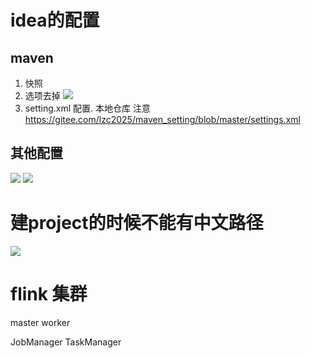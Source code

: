 # idea的配置
## maven
1. 快照
2. 选项去掉
![](http://lizhenchao.oss-cn-shenzhen.aliyuncs.com/1646013719.png)
3. setting.xml 配置.
    本地仓库 注意
    https://gitee.com/lzc2025/maven_setting/blob/master/settings.xml
## 其他配置
![](http://lizhenchao.oss-cn-shenzhen.aliyuncs.com/1646013870.png)
![](http://lizhenchao.oss-cn-shenzhen.aliyuncs.com/1646013914.png)

# 建project的时候不能有中文路径

![](http://lizhenchao.oss-cn-shenzhen.aliyuncs.com/1646015742.png)


# flink 集群

master  worker

JobManager 
TaskManager